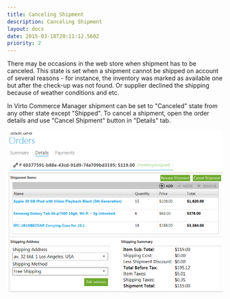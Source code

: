 ```yaml
---
title: Canceling Shipment
description: Canceling Shipment
layout: docs
date: 2015-03-18T20:11:12.560Z
priority: 2
---
```

There may be occasions in the web store when shipment has to be canceled. This state is set when a shipment cannot be shipped on account of several reasons - for instance, the inventory was marked as available one but after the check-up was not found. Or supplier declined the shipping because of weather conditions and etc.

In Virto Commerce Manager shipment can be set to "Canceled" state from any other state except "Shipped". To cancel a shipment, open the order details and use "Cancel Shipment" button in "Details" tab.

<img src="../../../../../assets/images/docs/cancel-shipment.PNG" />